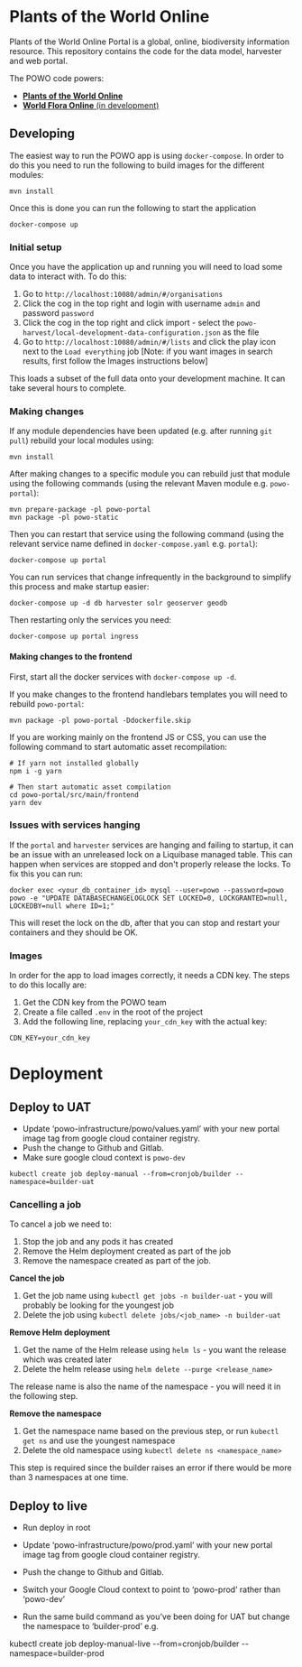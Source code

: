 Plants of the World Online
===

Plants of the World Online Portal is a global, online, biodiversity information resource. This repository contains the code for the data model, harvester and web portal.

The POWO code powers:
* [**Plants of the World Online**](http://powo.science.kew.org)
* [**World Flora Online** (in development)](http://worldfloraonline.org/)

Developing
---

The easiest way to run the POWO app is using `docker-compose`. In order to do this you need to run the following to build images for the different modules:

```
mvn install
```

Once this is done you can run the following to start the application

```
docker-compose up
```

### Initial setup

Once you have the application up and running you will need to load some data to interact with. To do this:

1. Go to `http://localhost:10080/admin/#/organisations`
2. Click the cog in the top right and login with username `admin` and password `password`
3. Click the cog in the top right and click import - select the `powo-harvest/local-development-data-configuration.json` as the file
4. Go to `http://localhost:10080/admin/#/lists` and click the play icon next to the `Load everything` job [Note: if you want images in search results, first follow the Images instructions below]

This loads a subset of the full data onto your development machine. It can take several hours to complete.

### Making changes

If any module dependencies have been updated (e.g. after running `git pull`) rebuild your local modules using:

```
mvn install
```

After making changes to a specific module you can rebuild just that module using the following commands (using the relevant Maven module e.g. `powo-portal`):

```
mvn prepare-package -pl powo-portal
mvn package -pl powo-static
```

Then you can restart that service using the following command (using the relevant service name defined in `docker-compose.yaml` e.g. `portal`):

```
docker-compose up portal
```

You can run services that change infrequently in the background to simplify this process and make startup easier:

```
docker-compose up -d db harvester solr geoserver geodb
```

Then restarting only the services you need:

```
docker-compose up portal ingress
```


#### Making changes to the frontend

First, start all the docker services with `docker-compose up -d`.

If you make changes to the frontend handlebars templates you will need to rebuild `powo-portal`:

```
mvn package -pl powo-portal -Ddockerfile.skip
```

If you are working mainly on the frontend JS or CSS, you can use the following command to start automatic asset recompilation:

```
# If yarn not installed globally
npm i -g yarn

# Then start automatic asset compilation
cd powo-portal/src/main/frontend
yarn dev
```

### Issues with services hanging

If the `portal` and `harvester` services are hanging and failing to startup, it can be an issue with an unreleased lock on a Liquibase managed table. This can happen when services are stopped and don't properly release the locks. To fix this you can run:

```
docker exec <your_db_container_id> mysql --user=powo --password=powo powo -e "UPDATE DATABASECHANGELOGLOCK SET LOCKED=0, LOCKGRANTED=null, LOCKEDBY=null where ID=1;"
```

This will reset the lock on the db, after that you can stop and restart your containers and they should be OK.


### Images

In order for the app to load images correctly, it needs a CDN key. The steps to do this locally are:

1. Get the CDN key from the POWO team
2. Create a file called `.env` in the root of the project
3. Add the following line, replacing `your_cdn_key` with the actual key:

```
CDN_KEY=your_cdn_key
```

Deployment
===

Deploy to UAT
---
 
* Update ‘powo-infrastructure/powo/values.yaml’ with your new portal image tag from google cloud container registry.
* Push the change to Github and Gitlab.
* Make sure google cloud context is `powo-dev`

`kubectl create job deploy-manual --from=cronjob/builder --namespace=builder-uat`

### Cancelling a job

To cancel a job we need to:

1. Stop the job and any pods it has created
2. Remove the Helm deployment created as part of the job
3. Remove the namespace created as part of the job.

**Cancel the job**

1. Get the job name using `kubectl get jobs -n builder-uat` - you will probably be looking for the youngest job
2. Delete the job using `kubectl delete jobs/<job_name> -n builder-uat`

**Remove Helm deployment**

1. Get the name of the Helm release using `helm ls` - you want the release which was created later
2. Delete the helm release using `helm delete --purge <release_name>`

The release name is also the name of the namespace - you will need it in the following step.

**Remove the namespace**

1. Get the namespace name based on the previous step, or run `kubectl get ns` and use the youngest namespace 
2. Delete the old namespace using `kubectl delete ns <namespace_name>`

This step is required since the builder raises an error if there would be more than 3 namespaces at one time.
 
Deploy to live
---
 
* Run deploy in root

* Update ‘powo-infrastructure/powo/prod.yaml’ with your new portal image tag from google cloud container registry.

* Push the change to Github and Gitlab.

* Switch your Google Cloud context to point to ‘powo-prod’ rather than ‘powo-dev’

* Run the same build command as you’ve been doing for UAT but change the namespace to ‘builder-prod’ e.g.

kubectl create job deploy-manual-live --from=cronjob/builder --namespace=builder-prod
 